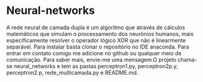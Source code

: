 # Neural-networks
A rede neural de camada dupla é um algoritmo que através de cálculos matemáticos que simulam o processamento dos neurônios humanos, mais especificamente resolver o operador lógico XOR que não é linearmente separável. Para instalar basta clonar o repositório no IDE anaconda. Para entrar em contato comigo me adicione no github ou qualquer meio de comunicação. Para saber mais, envie-me uma mensagem.O projeto chama-se neural_networks e tem as pastas perceptron1.py,  perceptron2p.y,  perceptron2.p, rede_multicamada.py e README.md.
